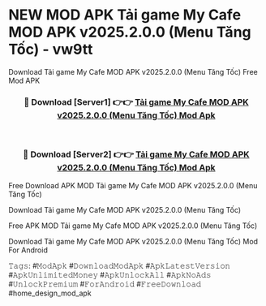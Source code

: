 # NEW MOD APK Tải game My Cafe MOD APK v2025.2.0.0 (Menu Tăng Tốc) - vw9tt
Download Tải game My Cafe MOD APK v2025.2.0.0 (Menu Tăng Tốc) Free Mod APK

<div align="center">
<h3>🔴 Download [Server1] 👉👉 <a href="https://apk-comot.site?title=Tải_game_My_Cafe_MOD_APK_v2025.2.0.0_(Menu_Tăng_Tốc)">Tải game My Cafe MOD APK v2025.2.0.0 (Menu Tăng Tốc) Mod Apk</a></h3><br>

<h3>🔴 Download [Server2] 👉👉 <a href="https://apk-comot.site?title=Tải_game_My_Cafe_MOD_APK_v2025.2.0.0_(Menu_Tăng_Tốc)">Tải game My Cafe MOD APK v2025.2.0.0 (Menu Tăng Tốc) Mod Apk</a></h3>
</div>


Free Download APK MOD Tải game My Cafe MOD APK v2025.2.0.0 (Menu Tăng Tốc)

Download Tải game My Cafe MOD APK v2025.2.0.0 (Menu Tăng Tốc) 

Free APK MOD Tải game My Cafe MOD APK v2025.2.0.0 (Menu Tăng Tốc) 

Download Tải game My Cafe MOD APK v2025.2.0.0 (Menu Tăng Tốc) Mod For Android

𝚃𝚊𝚐𝚜: #𝙼𝚘𝚍𝙰𝚙𝚔 #𝙳𝚘𝚠𝚗𝚕𝚘𝚊𝚍𝙼𝚘𝚍𝙰𝚙𝚔 #𝙰𝚙𝚔𝙻𝚊𝚝𝚎𝚜𝚝𝚅𝚎𝚛𝚜𝚒𝚘𝚗 #𝙰𝚙𝚔𝚄𝚗𝚕𝚒𝚖𝚒𝚝𝚎𝚍𝙼𝚘𝚗𝚎𝚢 #𝙰𝚙𝚔𝚄𝚗𝚕𝚘𝚌𝚔𝙰𝚕𝚕 #𝙰𝚙𝚔𝙽𝚘𝙰𝚍𝚜 #𝚄𝚗𝚕𝚘𝚌𝚔𝙿𝚛𝚎𝚖𝚒𝚞𝚖 #𝙵𝚘𝚛𝙰𝚗𝚍𝚛𝚘𝚒𝚍 #𝙵𝚛𝚎𝚎𝙳𝚘𝚠𝚗𝚕𝚘𝚊𝚍 #home_design_mod_apk